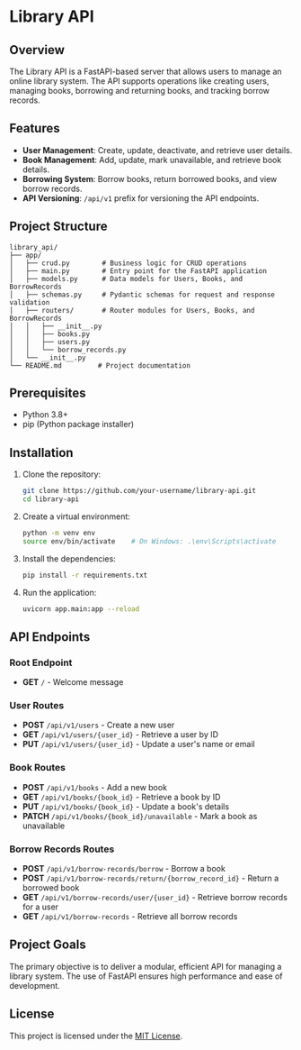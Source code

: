 # Library API

## Overview
The Library API is a FastAPI-based server that allows users to manage an online library system. The API supports operations like creating users, managing books, borrowing and returning books, and tracking borrow records.

## Features
- **User Management**: Create, update, deactivate, and retrieve user details.
- **Book Management**: Add, update, mark unavailable, and retrieve book details.
- **Borrowing System**: Borrow books, return borrowed books, and view borrow records.
- **API Versioning**: `/api/v1` prefix for versioning the API endpoints.

## Project Structure
```
library_api/
├── app/
│   ├── crud.py        # Business logic for CRUD operations
│   ├── main.py        # Entry point for the FastAPI application
│   ├── models.py      # Data models for Users, Books, and BorrowRecords
│   ├── schemas.py     # Pydantic schemas for request and response validation
│   ├── routers/       # Router modules for Users, Books, and BorrowRecords
│   │   ├── __init__.py
│   │   ├── books.py
│   │   ├── users.py
│   │   └── borrow_records.py
│   └── __init__.py
└── README.md         # Project documentation
```

## Prerequisites
- Python 3.8+
- pip (Python package installer)

## Installation

1. Clone the repository:
   ```bash
   git clone https://github.com/your-username/library-api.git
   cd library-api
   ```

2. Create a virtual environment:
   ```bash
   python -m venv env
   source env/bin/activate    # On Windows: .\env\Scripts\activate
   ```

3. Install the dependencies:
   ```bash
   pip install -r requirements.txt
   ```

4. Run the application:
   ```bash
   uvicorn app.main:app --reload
   ```

## API Endpoints

### Root Endpoint
- **GET** `/` - Welcome message

### User Routes
- **POST** `/api/v1/users` - Create a new user
- **GET** `/api/v1/users/{user_id}` - Retrieve a user by ID
- **PUT** `/api/v1/users/{user_id}` - Update a user's name or email

### Book Routes
- **POST** `/api/v1/books` - Add a new book
- **GET** `/api/v1/books/{book_id}` - Retrieve a book by ID
- **PUT** `/api/v1/books/{book_id}` - Update a book's details
- **PATCH** `/api/v1/books/{book_id}/unavailable` - Mark a book as unavailable

### Borrow Records Routes
- **POST** `/api/v1/borrow-records/borrow` - Borrow a book
- **POST** `/api/v1/borrow-records/return/{borrow_record_id}` - Return a borrowed book
- **GET** `/api/v1/borrow-records/user/{user_id}` - Retrieve borrow records for a user
- **GET** `/api/v1/borrow-records` - Retrieve all borrow records

## Project Goals
The primary objective is to deliver a modular, efficient API for managing a library system. The use of FastAPI ensures high performance and ease of development.

## License
This project is licensed under the [MIT License](LICENSE).